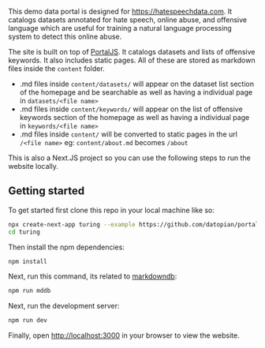 This demo data portal is designed for https://hatespeechdata.com. It catalogs datasets annotated for hate speech, online abuse, and offensive language which are useful for training a natural language processing system to detect this online abuse.

The site is built on top of [PortalJS](https://portaljs.org/). It catalogs datasets and lists of offensive keywords. It also includes static pages. All of these are stored as markdown files inside the `content` folder.

- .md files inside `content/datasets/` will appear on the dataset list section of the homepage and be searchable as well as having a individual page in `datasets/<file name>`
- .md files inside `content/keywords/` will appear on the list of offensive keywords section of the homepage as well as having a individual page in `keywords/<file name>`
- .md files inside `content/` will be converted to static pages in the url `/<file name>` eg: `content/about.md` becomes `/about`

This is also a Next.JS project so you can use the following steps to run the website locally.

## Getting started

To get started first clone this repo in your local machine like so:

```bash
npx create-next-app turing --example https://github.com/datopian/portaljs/tree/main/examples/turing
cd turing
```

Then install the npm dependencies:

```bash
npm install
```

Next, run this command, its related to [markdowndb](https://github.com/datopian/markdowndb):
```bash
npm run mddb
```

Next, run the development server:

```bash
npm run dev
```

Finally, open [http://localhost:3000](http://localhost:3000) in your browser to view the website.
